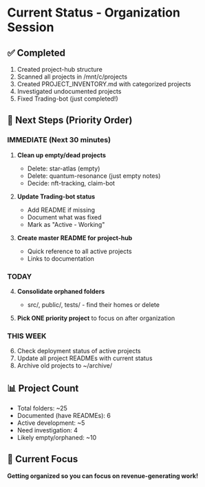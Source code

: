 # Current Status - Organization Session

## ✅ Completed
1. Created project-hub structure
2. Scanned all projects in /mnt/c/projects
3. Created PROJECT_INVENTORY.md with categorized projects
4. Investigated undocumented projects
5. Fixed Trading-bot (just completed!)

## 🎯 Next Steps (Priority Order)

### IMMEDIATE (Next 30 minutes)
1. **Clean up empty/dead projects**
   - Delete: star-atlas (empty)
   - Delete: quantum-resonance (just empty notes)
   - Decide: nft-tracking, claim-bot

2. **Update Trading-bot status**
   - Add README if missing
   - Document what was fixed
   - Mark as "Active - Working"

3. **Create master README for project-hub**
   - Quick reference to all active projects
   - Links to documentation

### TODAY
4. **Consolidate orphaned folders**
   - src/, public/, tests/ - find their homes or delete

5. **Pick ONE priority project** to focus on after organization

### THIS WEEK  
6. Check deployment status of active projects
7. Update all project READMEs with current status
8. Archive old projects to ~/archive/

## 📊 Project Count
- Total folders: ~25
- Documented (have READMEs): 6
- Active development: ~5
- Need investigation: 4
- Likely empty/orphaned: ~10

## 🎪 Current Focus
**Getting organized so you can focus on revenue-generating work!**
